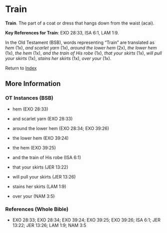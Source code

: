 # Train
**Train**. 
The part of a coat or dress that hangs down from the waist (acai). 


**Key References for Train**: 
EXO 28:33, ISA 6:1, LAM 1:9. 


In the Old Testament (BSB), words representing “Train” are translated as 
*hem* (1x), *and scarlet yarn* (1x), *around the lower hem* (2x), *the lower hem* (1x), *the hem* (1x), *and the train of His robe* (1x), *that your skirts* (1x), *will pull your skirts* (1x), *stains her skirts* (1x), *over your* (1x). 




Return to [Index](00-Index.md)

## More Information

### OT Instances (BSB)

* hem (EXO 28:33)

* and scarlet yarn (EXO 28:33)

* around the lower hem (EXO 28:34; EXO 39:26)

* the lower hem (EXO 39:24)

* the hem (EXO 39:25)

* and the train of His robe (ISA 6:1)

* that your skirts (JER 13:22)

* will pull your skirts (JER 13:26)

* stains her skirts (LAM 1:9)

* over your (NAM 3:5)



### References (Whole Bible)

* EXO 28:33; EXO 28:34; EXO 39:24; EXO 39:25; EXO 39:26; ISA 6:1; JER 13:22; JER 13:26; LAM 1:9; NAM 3:5




